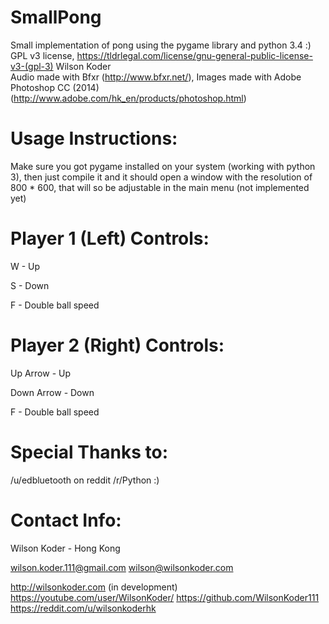 SmallPong
=========

Small implementation of pong using the pygame library and python 3.4 :) 
GPL v3 license,  https://tldrlegal.com/license/gnu-general-public-license-v3-(gpl-3) Wilson Koder    
Audio made with Bfxr (http://www.bfxr.net/), 
Images made with Adobe Photoshop CC (2014) (http://www.adobe.com/hk_en/products/photoshop.html) 

Usage Instructions:
===================

Make sure you got pygame installed on your system (working with python 3), then just compile it and it should open a
window with the resolution of 800 * 600, that will so be adjustable in the main menu (not implemented yet)

Player 1 (Left) Controls:
=========================

W - Up

S - Down

F - Double ball speed

Player 2 (Right) Controls:
==========================

Up Arrow - Up

Down Arrow - Down

F - Double ball speed

Special Thanks to: 
==================

/u/edbluetooth on reddit /r/Python :)

Contact Info:
=============

Wilson Koder - Hong Kong

wilson.koder.111@gmail.com
wilson@wilsonkoder.com

http://wilsonkoder.com (in development)
https://youtube.com/user/WilsonKoder/
https://github.com/WilsonKoder111
https://reddit.com/u/wilsonkoderhk
